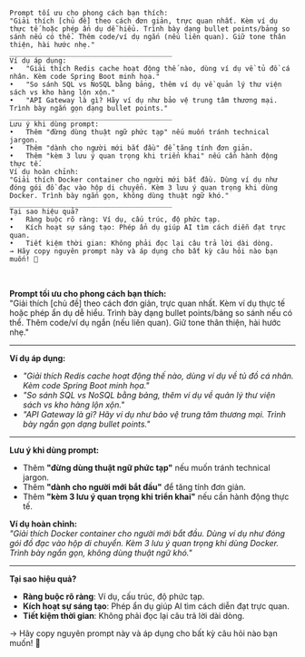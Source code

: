 
```
Prompt tối ưu cho phong cách bạn thích:
"Giải thích [chủ đề] theo cách đơn giản, trực quan nhất. Kèm ví dụ thực tế hoặc phép ẩn dụ dễ hiểu. Trình bày dạng bullet points/bảng so sánh nếu có thể. Thêm code/ví dụ ngắn (nếu liên quan). Giữ tone thân thiện, hài hước nhẹ."
________________________________________
Ví dụ áp dụng:
•	"Giải thích Redis cache hoạt động thế nào, dùng ví dụ về tủ đồ cá nhân. Kèm code Spring Boot minh họa."
•	"So sánh SQL vs NoSQL bằng bảng, thêm ví dụ về quản lý thư viện sách vs kho hàng lộn xộn."
•	"API Gateway là gì? Hãy ví dụ như bảo vệ trung tâm thương mại. Trình bày ngắn gọn dạng bullet points."
________________________________________
Lưu ý khi dùng prompt:
•	Thêm "đừng dùng thuật ngữ phức tạp" nếu muốn tránh technical jargon.
•	Thêm "dành cho người mới bắt đầu" để tăng tính đơn giản.
•	Thêm "kèm 3 lưu ý quan trọng khi triển khai" nếu cần hành động thực tế.
Ví dụ hoàn chỉnh:
"Giải thích Docker container cho người mới bắt đầu. Dùng ví dụ như đóng gói đồ đạc vào hộp di chuyển. Kèm 3 lưu ý quan trọng khi dùng Docker. Trình bày ngắn gọn, không dùng thuật ngữ khó."
________________________________________
Tại sao hiệu quả?
•	Ràng buộc rõ ràng: Ví dụ, cấu trúc, độ phức tạp.
•	Kích hoạt sự sáng tạo: Phép ẩn dụ giúp AI tìm cách diễn đạt trực quan.
•	Tiết kiệm thời gian: Không phải đọc lại câu trả lời dài dòng.
→ Hãy copy nguyên prompt này và áp dụng cho bất kỳ câu hỏi nào bạn muốn! 🚀

```
<br>

**Prompt tối ưu cho phong cách bạn thích:**  
"Giải thích [chủ đề] theo cách đơn giản, trực quan nhất. Kèm ví dụ thực tế hoặc phép ẩn dụ dễ hiểu. Trình bày dạng bullet points/bảng so sánh nếu có thể. Thêm code/ví dụ ngắn (nếu liên quan). Giữ tone thân thiện, hài hước nhẹ."

---

**Ví dụ áp dụng:**

- _"Giải thích Redis cache hoạt động thế nào, dùng ví dụ về tủ đồ cá nhân. Kèm code Spring Boot minh họa."_
- _"So sánh SQL vs NoSQL bằng bảng, thêm ví dụ về quản lý thư viện sách vs kho hàng lộn xộn."_
- _"API Gateway là gì? Hãy ví dụ như bảo vệ trung tâm thương mại. Trình bày ngắn gọn dạng bullet points."_

---

**Lưu ý khi dùng prompt:**

- Thêm **"đừng dùng thuật ngữ phức tạp"** nếu muốn tránh technical jargon.
- Thêm **"dành cho người mới bắt đầu"** để tăng tính đơn giản.
- Thêm **"kèm 3 lưu ý quan trọng khi triển khai"** nếu cần hành động thực tế.

**Ví dụ hoàn chỉnh:**  
_"Giải thích Docker container cho người mới bắt đầu. Dùng ví dụ như đóng gói đồ đạc vào hộp di chuyển. Kèm 3 lưu ý quan trọng khi dùng Docker. Trình bày ngắn gọn, không dùng thuật ngữ khó."_

---

**Tại sao hiệu quả?**

- **Ràng buộc rõ ràng**: Ví dụ, cấu trúc, độ phức tạp.
- **Kích hoạt sự sáng tạo**: Phép ẩn dụ giúp AI tìm cách diễn đạt trực quan.
- **Tiết kiệm thời gian**: Không phải đọc lại câu trả lời dài dòng.

→ Hãy copy nguyên prompt này và áp dụng cho bất kỳ câu hỏi nào bạn muốn! 🚀

